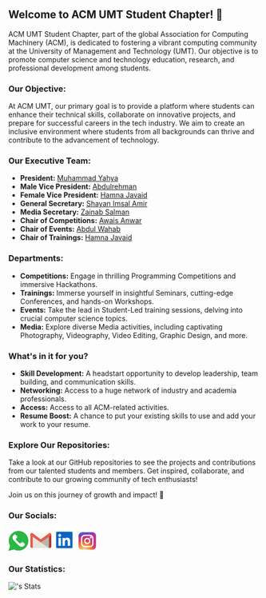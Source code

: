 ## Welcome to ACM UMT Student Chapter! 🚀

ACM UMT Student Chapter, part of the global Association for Computing Machinery (ACM), is dedicated to fostering a vibrant computing community at the University of Management and Technology (UMT). Our objective is to promote computer science and technology education, research, and professional development among students.

### Our Objective:
At ACM UMT, our primary goal is to provide a platform where students can enhance their technical skills, collaborate on innovative projects, and prepare for successful careers in the tech industry. We aim to create an inclusive environment where students from all backgrounds can thrive and contribute to the advancement of technology.

### Our Executive Team:
- **President:** [Muhammad Yahya](https://www.linkedin.com/in/muhammad-yahya10/)
- **Male Vice President:** [Abdulrehman](https://www.linkedin.com/in/abdul-rehman-b26623192/)
- **Female Vice President:** [Hamna Javaid](https://www.linkedin.com/in/hamnamalik107/)
- **General Secretary:** [Shayan Imsal Amir](https://www.linkedin.com/in/shayan-imsal-amir-6909382b9/)
- **Media Secretary:** [Zainab Salman](https://www.linkedin.com/in/zainabsalman612/)
- **Chair of Competitions:** [Awais Anwar](https://www.linkedin.com/in/awais-anwar-906a78235/)
- **Chair of Events:** [Abdul Wahab](https://www.linkedin.com/in/abdulwahab391/)
- **Chair of Trainings:** [Hamna Javaid](https://www.linkedin.com/in/hamnamalik107/)

### Departments:
- **Competitions:** Engage in thrilling Programming Competitions and immersive Hackathons.
- **Trainings:** Immerse yourself in insightful Seminars, cutting-edge Conferences, and hands-on Workshops.
- **Events:** Take the lead in Student-Led training sessions, delving into crucial computer science topics.
- **Media:** Explore diverse Media activities, including captivating Photography, Videography, Video Editing, Graphic Design, and more.

### What's in it for you?
- **Skill Development:** A headstart opportunity to develop leadership, team building, and communication skills.
- **Networking:** Access to a huge network of industry and academia professionals.
- **Access:** Access to all ACM-related activities.
- **Resume Boost:** A chance to put your existing skills to use and add your work to your resume.

### Explore Our Repositories:
Take a look at our GitHub repositories to see the projects and contributions from our talented students and members. Get inspired, collaborate, and contribute to our growing community of tech enthusiasts!

Join us on this journey of growth and impact! 🌟

### Our Socials:
<p align="left">
<a href="https://chat.whatsapp.com/Fkco8143F281Jcn9szCwwN" target="_blank" rel="noreferrer"><img src="whatsapp.svg" width="40" height="40" /></a>
<a href="mailto:acm.club@umt.edu.pk" target="_blank" rel="noreferrer"><img src="gmail.svg" width="42" height="42" /></a>
<a href="https://www.linkedin.com/company/umt-acm-student-chapter/" target="_blank" rel="noreferrer"><img src="linkedin.svg" width="44" height="44" /></a>  
<a href="https://www.instagram.com/umt.acm/" target="_blank" rel="noreferrer"><img src="instagram.svg" width="40" height="40" /></a>
</p>

### Our Statistics:
![<acmumtstudentchapter>'s Stats](https://github-readme-stats.vercel.app/api?username=acmumtstudentchapter&theme=vue-dark&show_icons=true&hide_border=true&count_private=true)

